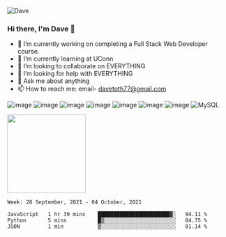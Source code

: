 ![Dave](https://user-images.githubusercontent.com/85111342/134810279-b830f802-03bb-4468-8ff8-9ea0d339aa8d.gif)



### Hi there, I'm Dave 👋


- 🔭 I’m currently working on completing a Full Stack Web Developer course.
- 🌱 I’m currently learning at UConn
- 👯 I’m looking to collaborate on EVERYTHING
- 🤔 I’m looking for help with EVERYTHING
- 💬 Ask me about anything
- 📫 How to reach me: email- davetoth77@gmail.com

![image](https://img.shields.io/badge/JavaScript-323330?style=for-the-badge&logo=javascript&logoColor=F7DF1E)
![image](https://img.shields.io/badge/Node.js-339933?style=for-the-badge&logo=nodedotjs&logoColor=white)
![image](https://img.shields.io/badge/Jest-C21325?style=for-the-badge&logo=jest&logoColor=white)
![image](https://img.shields.io/badge/jQuery-0769AD?style=for-the-badge&logo=jquery&logoColor=white)
![image](https://img.shields.io/badge/HTML5-E34F26?style=for-the-badge&logo=html5&logoColor=white)
![image](https://img.shields.io/badge/CSS3-1572B6?style=for-the-badge&logo=css3&logoColor=white)
![image](https://img.shields.io/badge/Express.js-000000?style=for-the-badge&logo=express&logoColor=white)
![MySQL](https://img.shields.io/badge/mysql-%2300f.svg?style=for-the-badge&logo=mysql&logoColor=white)

<img height="180em" src="https://github-readme-stats.vercel.app/api?username=davetoth77&show_icons=true&hide_border=true&&count_private=true&include_all_commits=true" />

<!--START_SECTION:waka-->
```text
Week: 28 September, 2021 - 04 October, 2021

JavaScript   1 hr 39 mins    ███████████████████████▓░   94.11 % 
Python       5 mins          █▒░░░░░░░░░░░░░░░░░░░░░░░   04.75 % 
JSON         1 min           ▒░░░░░░░░░░░░░░░░░░░░░░░░   01.14 % 
```
<!--END_SECTION:waka-->
